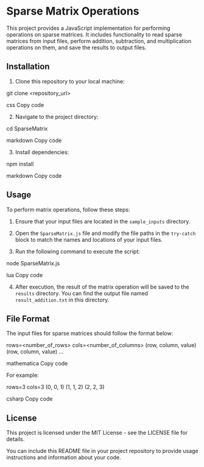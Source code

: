 # Sparse Matrix Operations

This project provides a JavaScript implementation for performing operations on sparse matrices. It includes functionality to read sparse matrices from input files, perform addition, subtraction, and multiplication operations on them, and save the results to output files.

## Installation

1. Clone this repository to your local machine:

git clone <repository_url>

css
Copy code

2. Navigate to the project directory:

cd SparseMatrix

markdown
Copy code

3. Install dependencies:

npm install

markdown
Copy code

## Usage

To perform matrix operations, follow these steps:

1. Ensure that your input files are located in the `sample_inputs` directory.

2. Open the `SparseMatrix.js` file and modify the file paths in the `try-catch` block to match the names and locations of your input files.

3. Run the following command to execute the script:

node SparseMatrix.js

lua
Copy code

4. After execution, the result of the matrix operation will be saved to the `results` directory. You can find the output file named `result_addition.txt` in this directory.

## File Format

The input files for sparse matrices should follow the format below:

rows=<number_of_rows>
cols=<number_of_columns>
(row, column, value)
(row, column, value)
...

mathematica
Copy code

For example:

rows=3
cols=3
(0, 0, 1)
(1, 1, 2)
(2, 2, 3)

csharp
Copy code

## License

This project is licensed under the MIT License - see the LICENSE file for details.

You can include this README file in your project repository to provide usage instructions and information about your code.
